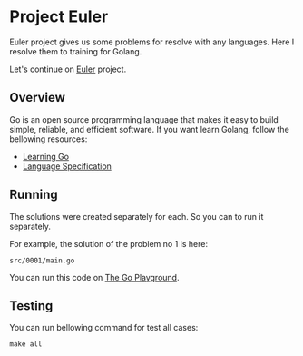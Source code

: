 # Project Euler

Euler project gives us some problems for resolve with any languages. Here I resolve them to training for Golang.

Let's continue on [Euler](https://projecteuler.net/) project.

## Overview

Go is an open source programming language that makes it easy to build simple, reliable, and efficient software. If you want learn Golang, follow the bellowing resources:

- [Learning Go](https://tour.golang.org/)
- [Language Specification](https://golang.org/ref/spec)

## Running

The solutions were created separately for each. So you can to run it separately.

For example, the solution of the problem no 1 is here:

```shell script
src/0001/main.go 
```

You can run this code on [The Go Playground](https://play.golang.org/).

## Testing

You can run bellowing command for test all cases:

```shell script
make all
```
